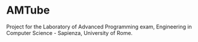 # AMTube
Project for the Laboratory of Advanced Programming exam, Engineering in Computer Science - Sapienza, University of Rome.
